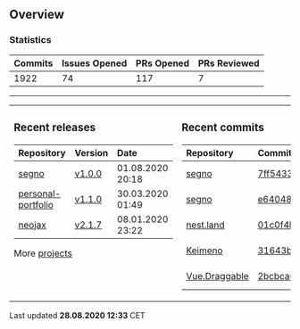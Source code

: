 ## Overview

### Statistics

<!-- statistics starts -->
| Commits | Issues Opened | PRs Opened | PRs Reviewed |
| :- | :- | :- | :- |
| 1922 | 74 | 117 | 7 |
<!-- statistics ends -->

---

<table><tr><td valign="top">

### Recent releases

<!-- recent_releases starts -->
| Repository | Version | Date |
| :- | :- | :- |
| [segno](https://github.com/Keimeno/segno) | [v1.0.0](https://github.com/Keimeno/segno/releases/tag/v1.0.0) | 01.08.2020 20:18 |
| [personal-portfolio](https://github.com/Keimeno/personal-portfolio) | [v1.1.0](https://github.com/Keimeno/personal-portfolio/releases/tag/v1.1.0) | 30.03.2020 01:49 |
| [neojax](https://github.com/Keimeno/neojax) | [v2.1.7](https://github.com/Keimeno/neojax/releases/tag/v2.1.7) | 08.01.2020 23:22 |
<!-- recent_releases ends -->

More [projects](https://github.com/Keimeno?tab=repositories)

</td><td valign="top">

### Recent commits

<!-- recent_commits starts -->
| Repository | Commit | Date |
| :- | :- | :- |      
| [segno](https://github.com/Keimeno/segno) | [7ff5433](https://github.com/Keimeno/segno/commit/7ff54334435f90379f29046074400a18116d0ba6) | 27.08.2020 00:00 |
| [segno](https://github.com/Keimeno/segno) | [e640486](https://github.com/Keimeno/segno/commit/e6404864bf19528046736de62cb9074150a9fc55) | 01.08.2020 20:15 |
| [nest.land](https://github.com/nestdotland/nest.land) | [01c0f4b](https://github.com/nestdotland/nest.land/commit/01c0f4be6fe3bd09e7bc3c24974837db551fdb9d) | 27.07.2020 23:05 |
| [Keimeno](https://github.com/Keimeno/Keimeno) | [31643b0](https://github.com/Keimeno/Keimeno/commit/31643b064df739b28497bc02a967615b3c3ef5c6) | 23.07.2020 22:06 |
| [Vue.Draggable](https://github.com/SortableJS/Vue.Draggable) | [2bcbca6](https://github.com/SortableJS/Vue.Draggable/commit/2bcbca616ec6fa79ce752e820b8dc6a12f911d9f) | 23.07.2020 18:34 |
<!-- recent_commits ends -->

</td></tr></table>

<p>
Last updated 
<b>
<!-- last_updated starts -->
28.08.2020 12:33
<!-- last_updated ends -->
</b>
CET
</p>
